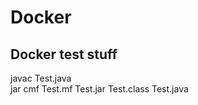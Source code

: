 # Docker
Docker test stuff
-----------------
javac Test.java  
jar cmf Test.mf Test.jar Test.class Test.java


